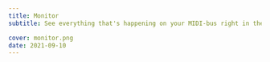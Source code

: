 ```yaml
---
title: Monitor
subtitle: See everything that's happening on your MIDI-bus right in the browser

cover: monitor.png
date: 2021-09-10
---
```


<script setup>
import midiMonitor from './index.vue'
</script>

<client-only>
  <midi-monitor />
</client-only>

